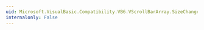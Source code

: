 ```yaml
---
uid: Microsoft.VisualBasic.Compatibility.VB6.VScrollBarArray.SizeChanged
internalonly: False
---
```

